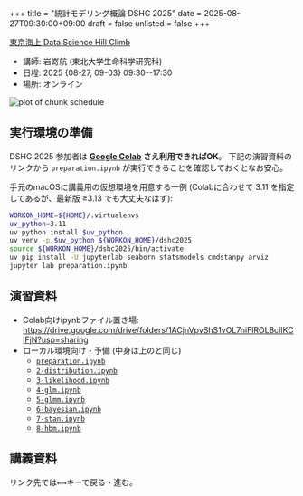 +++
title = "統計モデリング概論 DSHC 2025"
date = 2025-08-27T09:30:00+09:00
draft = false
unlisted = false
+++

[東京海上 Data Science Hill Climb](https://tokiomarine-dshc.com/)

- 講師: 岩嵜航 (東北大学生命科学研究科)
- 日程: 2025 {08-27, 09-03} 09:30--17:30
- 場所: オンライン

![plot of chunk schedule](figure/schedule-1.svg)

## 実行環境の準備

DSHC 2025 参加者は
**[Google Colab](https://colab.research.google.com/?hl=en) さえ利用できればOK**。
下記の演習資料のリンクから
`preparation.ipynb` が実行できることを確認しておくとなお安心。

手元のmacOSに講義用の仮想環境を用意する一例
(Colabに合わせて 3.11 を指定してあるが、最新版 ≥3.13 でも大丈夫なはず):
```sh
WORKON_HOME=${HOME}/.virtualenvs
uv_python=3.11
uv python install $uv_python
uv venv -p $uv_python ${WORKON_HOME}/dshc2025
source ${WORKON_HOME}/dshc2025/bin/activate
uv pip install -U jupyterlab seaborn statsmodels cmdstanpy arviz
jupyter lab preparation.ipynb
```


## 演習資料

- Colab向けipynbファイル置き場:
  <https://drive.google.com/drive/folders/1ACjnVpvShS1vOL7niFlROL8cIlKClFjN?usp=sharing>
- ローカル環境向け・予備 (中身は上のと同じ)
  - [`preparation.ipynb`](preparation.ipynb)
  - [`2-distribution.ipynb`](2-distribution.ipynb)
  - [`3-likelihood.ipynb`](3-likelihood.ipynb)
  - [`4-glm.ipynb`](4-glm.ipynb)
  - [`5-glmm.ipynb`](5-glmm.ipynb)
  - [`6-bayesian.ipynb`](6-bayesian.ipynb)
  - [`7-stan.ipynb`](7-stan.ipynb)
  - [`8-hbm.ipynb`](8-hbm.ipynb)


## 講義資料

リンク先では<kbd>←</kbd><kbd>→</kbd>キーで戻る・進む。
